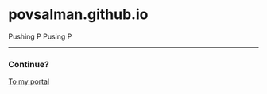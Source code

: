 # povsalman.github.io
Pushing P
Pusing P
<html>
<body>
  <hr>
  <h3> Continue? </h3>
  <p><a href="Assignment.html">To my portal</a><p>
  </html>
